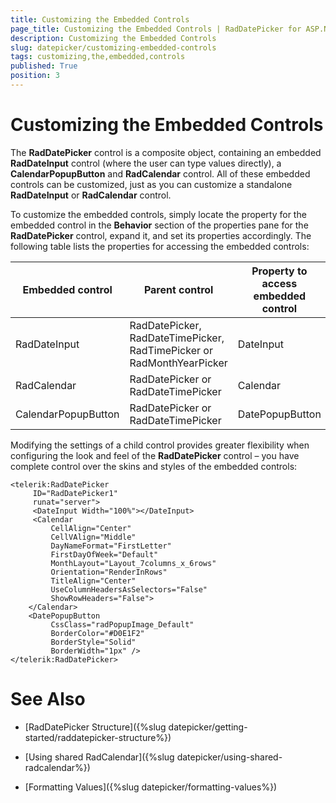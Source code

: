 ```yaml
---
title: Customizing the Embedded Controls
page_title: Customizing the Embedded Controls | RadDatePicker for ASP.NET AJAX Documentation
description: Customizing the Embedded Controls
slug: datepicker/customizing-embedded-controls
tags: customizing,the,embedded,controls
published: True
position: 3
---
```


# Customizing the Embedded Controls



The **RadDatePicker** control is a composite object, containing an embedded **RadDateInput** control (where the user can type values directly), a **CalendarPopupButton** and **RadCalendar** control. All of these embedded controls can be customized, just as you can customize a standalone **RadDateInput** or **RadCalendar** control.
 
To customize the embedded controls, simply locate the property for the embedded control in the **Behavior** section of the properties pane for the **RadDatePicker** control, expand it, and set its properties accordingly. The following table lists the properties for accessing the embedded controls:


| Embedded control | Parent control | Property to access embedded control |
| ------ | ------ | ------ |
|RadDateInput|RadDatePicker, RadDateTimePicker, RadTimePicker or RadMonthYearPicker|DateInput|
|RadCalendar|RadDatePicker or RadDateTimePicker|Calendar|
|CalendarPopupButton|RadDatePicker or RadDateTimePicker|DatePopupButton|


Modifying the settings of a child control provides greater flexibility when configuring the look and feel of the **RadDatePicker** control – you have complete control over the skins and styles of the embedded controls:


````ASPNET
<telerik:RadDatePicker
     ID="RadDatePicker1"
     runat="server">
     <DateInput Width="100%"></DateInput>
     <Calendar
         CellAlign="Center"
         CellVAlign="Middle"
         DayNameFormat="FirstLetter"
         FirstDayOfWeek="Default"
         MonthLayout="Layout_7columns_x_6rows"
         Orientation="RenderInRows"
         TitleAlign="Center"
         UseColumnHeadersAsSelectors="False"
         ShowRowHeaders="False">
    </Calendar>
    <DatePopupButton 
         CssClass="radPopupImage_Default" 
         BorderColor="#D0E1F2" 
         BorderStyle="Solid" 
         BorderWidth="1px" />
</telerik:RadDatePicker>
````



# See Also

 * [RadDatePicker Structure]({%slug datepicker/getting-started/raddatepicker-structure%})

 * [Using shared RadCalendar]({%slug datepicker/using-shared-radcalendar%})

 * [Formatting Values]({%slug datepicker/formatting-values%})


